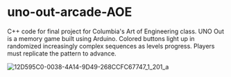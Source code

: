 # uno-out-arcade-AOE
C++ code for final project for Columbia's Art of Engineering class. UNO Out is a memory game built using Arduino. Colored buttons light up in randomized increasingly complex sequences as levels progress. Players must replicate the pattern to advance. 

![12D595C0-0038-4A14-9D49-268CCFC67747_1_201_a](https://github.com/user-attachments/assets/3cbebae5-fe36-45a7-b862-3aace3445613)
